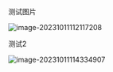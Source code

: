 测试图片

![image-20231011112117208](https://s2.loli.net/2023/10/11/ASiZmkXowEY7UIH.png)





测试2

![image-20231011114334907](https://note-img54.oss-cn-hongkong.aliyuncs.com/note/%E6%B5%8B%E8%AF%95%E4%B8%8A%E4%BC%A0%E5%9B%BE%E7%89%87.assets/image-20231011114334907.png)